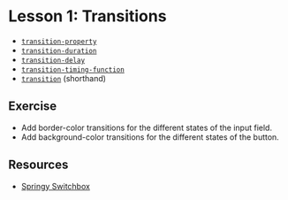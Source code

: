 # Lesson 1: Transitions

-   [`transition-property`](https://developer.mozilla.org/en-US/docs/Web/CSS/transition-property)
-   [`transition-duration`](https://developer.mozilla.org/en-US/docs/Web/CSS/transition-duration)
-   [`transition-delay`](https://developer.mozilla.org/en-US/docs/Web/CSS/transition-delay)
-   [`transition-timing-function`](https://developer.mozilla.org/en-US/docs/Web/CSS/transition-timing-function)
-   [`transition`](https://developer.mozilla.org/en-US/docs/Web/CSS/transition) (shorthand)

## Exercise

-   Add border-color transitions for the different states of the input field.
-   Add background-color transitions for the different states of the button.

## Resources

-   [Springy Switchbox](https://codepen.io/team/keyframers/pen/JVdxzz)

